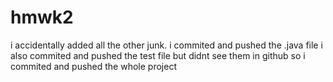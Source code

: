 # hmwk2
i accidentally added all the other junk. 
i commited and pushed the .java file
i also commited and pushed the test file
but didnt see them in github
so i commited and pushed the whole project
